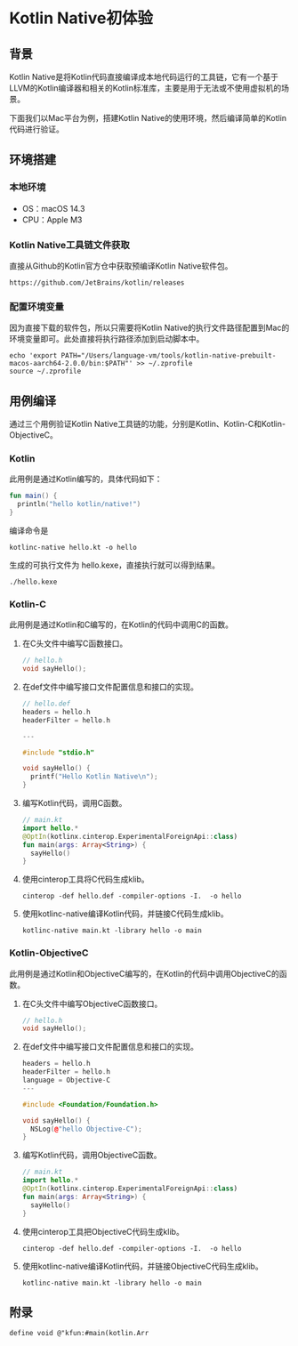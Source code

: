 # Kotlin Native初体验

## 背景

Kotlin Native是将Kotlin代码直接编译成本地代码运行的工具链，它有一个基于LLVM的Kotlin编译器和相关的Kotlin标准库，主要是用于无法或不使用虚拟机的场景。

下面我们以Mac平台为例，搭建Kotlin Native的使用环境，然后编译简单的Kotlin代码进行验证。

## 环境搭建

### 本地环境

- OS：macOS 14.3
- CPU：Apple M3

### Kotlin Native工具链文件获取

直接从Github的Kotlin官方仓中获取预编译Kotlin Native软件包。

```
https://github.com/JetBrains/kotlin/releases
```

### 配置环境变量

因为直接下载的软件包，所以只需要将Kotlin Native的执行文件路径配置到Mac的环境变量即可。此处直接将执行路径添加到启动脚本中。

```
echo 'export PATH="/Users/language-vm/tools/kotlin-native-prebuilt-macos-aarch64-2.0.0/bin:$PATH"' >> ~/.zprofile
source ~/.zprofile
```

## 用例编译

通过三个用例验证Kotlin Native工具链的功能，分别是Kotlin、Kotlin-C和Kotlin-ObjectiveC。

### Kotlin

此用例是通过Kotlin编写的，具体代码如下：

```kotlin
fun main() {
  println("hello kotlin/native!")
}
```

编译命令是

```shell
kotlinc-native hello.kt -o hello
```

生成的可执行文件为 hello.kexe，直接执行就可以得到结果。

```shell
./hello.kexe
```

### Kotlin-C

此用例是通过Kotlin和C编写的，在Kotlin的代码中调用C的函数。

1. 在C头文件中编写C函数接口。

   ```c
   // hello.h
   void sayHello();
   ```

2. 在def文件中编写接口文件配置信息和接口的实现。

   ```c
   // hello.def 
   headers = hello.h
   headerFilter = hello.h
   
   ---
   
   #include "stdio.h"
   
   void sayHello() {
     printf("Hello Kotlin Native\n");
   }
   ```

3. 编写Kotlin代码，调用C函数。

   ```kotlin
   // main.kt
   import hello.*
   @OptIn(kotlinx.cinterop.ExperimentalForeignApi::class)
   fun main(args: Array<String>) {
     sayHello()
   }
   ```

4. 使用cinterop工具将C代码生成klib。

   ```shell
   cinterop -def hello.def -compiler-options -I.  -o hello
   ```

5. 使用kotlinc-native编译Kotlin代码，并链接C代码生成klib。

   ```shell
   kotlinc-native main.kt -library hello -o main
   ```

### Kotlin-ObjectiveC

此用例是通过Kotlin和ObjectiveC编写的，在Kotlin的代码中调用ObjectiveC的函数。

1. 在C头文件中编写ObjectiveC函数接口。

   ```c
   // hello.h
   void sayHello();
   ```

2. 在def文件中编写接口文件配置信息和接口的实现。

   ```c++
   headers = hello.h
   headerFilter = hello.h
   language = Objective-C
   ---
   
   #include <Foundation/Foundation.h>
   
   void sayHello() {
     NSLog(@"hello Objective-C"); 
   }
   ```

3. 编写Kotlin代码，调用ObjectiveC函数。

   ```kotlin
   // main.kt
   import hello.*
   @OptIn(kotlinx.cinterop.ExperimentalForeignApi::class)
   fun main(args: Array<String>) {
     sayHello()
   }
   ```

4. 使用cinterop工具把ObjectiveC代码生成klib。

   ```shell
   cinterop -def hello.def -compiler-options -I.  -o hello
   ```

5. 使用kotlinc-native编译Kotlin代码，并链接ObjectiveC代码生成klib。

   ```shell
   kotlinc-native main.kt -library hello -o main
   ```

   

## 附录

```
define void @"kfun:#main(kotlin.Arr
```

